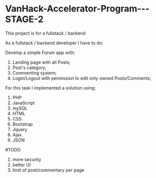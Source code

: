 # VanHack-Accelerator-Program---STAGE-2
This project is for a fullstack / backend

As a fullstack / backend developer I have to do:

Develop a simple Forum app with:

  1. Landing page with all Posts;
  2. Post's category;
  3. Commenting system;
  4. Login/Logout with permission to edit only owned Posts/Comments;

For this task I implemented a solution using:

  1. PHP
  2. JavaScript
  3. mySQL
  4. HTML
  5. CSS
  6. Bootstrap
  7. Jquery
  8. Ajax
  9. JSON

#TODO

1. more security
2. better UI
3. limit of post/commentary per page

